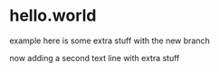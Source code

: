 # hello.world
example
here is some extra stuff with the new branch

now adding a second text line with extra stuff
